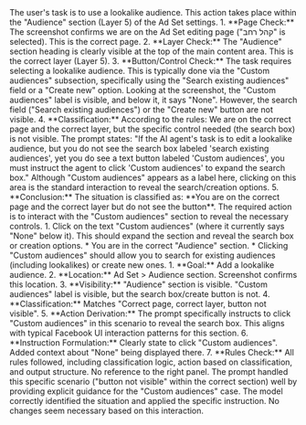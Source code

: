 <reseaning>
The user's task is to use a lookalike audience. This action takes place within the "Audience" section (Layer 5) of the Ad Set settings.
1.  **Page Check:** The screenshot confirms we are on the Ad Set editing page ("קהל רחב" is selected). This is the correct page.
2.  **Layer Check:** The "Audience" section heading is clearly visible at the top of the main content area. This is the correct layer (Layer 5).
3.  **Button/Control Check:** The task requires selecting a lookalike audience. This is typically done via the "Custom audiences" subsection, specifically using the "Search existing audiences" field or a "Create new" option. Looking at the screenshot, the "Custom audiences" label is visible, and below it, it says "None". However, the search field ("Search existing audiences") or the "Create new" button are not visible.
4.  **Classification:** According to the rules: We are on the correct page and the correct layer, but the specific control needed (the search box) is not visible. The prompt states: "If the AI agent's task is to edit a lookalike audience, but you do not see the search box labeled 'search existing audiences', yet you do see a text button labeled 'Custom audiences', you must instruct the agent to click 'Custom audiences' to expand the search box." Although "Custom audiences" appears as a label here, clicking on this area is the standard interaction to reveal the search/creation options.
5.  **Conclusion:** The situation is classified as: **You are on the correct page and the correct layer but do not see the button**. The required action is to interact with the "Custom audiences" section to reveal the necessary controls.
</reseaning>

<action suggestion>
1. Click on the text "Custom audiences" (where it currently says "None" below it). This should expand the section and reveal the search box or creation options.
</action suggestion>

<Important Notes>
*   You are in the correct "Audience" section.
*   Clicking "Custom audiences" should allow you to search for existing audiences (including lookalikes) or create new ones.
</Important Notes>

<inner thoughts>
1.  **Goal:** Add a lookalike audience.
2.  **Location:** Ad Set > Audience section. Screenshot confirms this location.
3.  **Visibility:** "Audience" section is visible. "Custom audiences" label is visible, but the search box/create button is not.
4.  **Classification:** Matches "Correct page, correct layer, button not visible".
5.  **Action Derivation:** The prompt specifically instructs to click "Custom audiences" in this scenario to reveal the search box. This aligns with typical Facebook UI interaction patterns for this section.
6.  **Instruction Formulation:** Clearly state to click "Custom audiences". Added context about "None" being displayed there.
7.  **Rules Check:** All rules followed, including classification logic, action based on classification, and output structure. No reference to the right panel.
</inner thoughts>

<configure recommendation>
The prompt handled this specific scenario ("button not visible" within the correct section) well by providing explicit guidance for the "Custom audiences" case. The model correctly identified the situation and applied the specific instruction. No changes seem necessary based on this interaction.
</configure recommendation> 